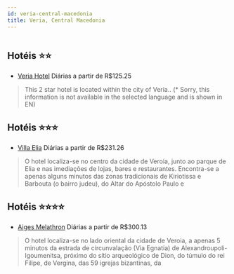 ```yaml
---
id: veria-central-macedonia
title: Veria, Central Macedonia
---
```


<center><img src="http://photos.hotelbeds.com/giata/10/105276/105276a_hb_a_002.jpg" alt="" /></center>


## Hotéis ⭐️⭐️

-    [Veria Hotel](https://www.hurb.com/aud/https://www.hurb.com/hoteis/veria/veria-hotel-JNP-JP313761?cmp=18055) Diárias a partir de R$125.25
   > This 2 star hotel is located within the city of Veria.. (* Sorry, this information is not available in the selected language and is shown in EN) 

## Hotéis ⭐️⭐️⭐️

-    [Villa Elia](https://www.hurb.com/aud/https://www.hurb.com/hoteis/veria/villa-elia-JNP-JP810203?cmp=18055) Diárias a partir de R$231.26
   > O hotel localiza-se no centro da cidade de Veroia, junto ao parque de Elia e nas imediações de lojas, bares e restaurantes. Encontra-se a apenas alguns minutos das zonas tradicionais de Kiriotissa e Barbouta (o bairro judeu), do Altar do Apóstolo Paulo e 

## Hotéis ⭐️⭐️⭐️⭐️

-    [Aiges Melathron](https://www.hurb.com/aud/https://www.hurb.com/hoteis/veria/aiges-melathron-JNP-JP058251?cmp=18055) Diárias a partir de R$300.13
   > O hotel localiza-se no lado oriental da cidade de Veroia, a apenas 5 minutos da estrada de circunvalação (Via Egnatia) de Alexandroupoli-Igoumenitsa, próximo do sítio arqueológico de Dion, do túmulo do rei Filipe, de Vergina, das 59 igrejas bizantinas, da
